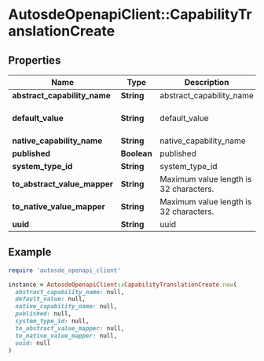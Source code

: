 # AutosdeOpenapiClient::CapabilityTranslationCreate

## Properties

| Name | Type | Description | Notes |
| ---- | ---- | ----------- | ----- |
| **abstract_capability_name** | **String** | abstract_capability_name | [optional] |
| **default_value** | **String** | default_value | [optional][default to &#39; &#39;] |
| **native_capability_name** | **String** | native_capability_name | [optional] |
| **published** | **Boolean** | published | [optional] |
| **system_type_id** | **String** | system_type_id | [optional] |
| **to_abstract_value_mapper** | **String** | Maximum value length is 32 characters. | [optional] |
| **to_native_value_mapper** | **String** | Maximum value length is 32 characters. | [optional] |
| **uuid** | **String** | uuid | [optional] |

## Example

```ruby
require 'autosde_openapi_client'

instance = AutosdeOpenapiClient::CapabilityTranslationCreate.new(
  abstract_capability_name: null,
  default_value: null,
  native_capability_name: null,
  published: null,
  system_type_id: null,
  to_abstract_value_mapper: null,
  to_native_value_mapper: null,
  uuid: null
)
```

